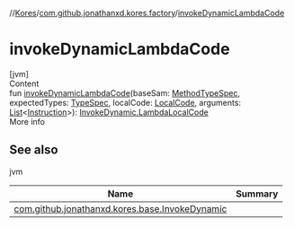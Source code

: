//[Kores](../index.md)/[com.github.jonathanxd.kores.factory](index.md)/[invokeDynamicLambdaCode](invoke-dynamic-lambda-code.md)



# invokeDynamicLambdaCode  
[jvm]  
Content  
fun [invokeDynamicLambdaCode](invoke-dynamic-lambda-code.md)(baseSam: [MethodTypeSpec](../com.github.jonathanxd.kores.common/-method-type-spec/index.md), expectedTypes: [TypeSpec](../com.github.jonathanxd.kores.base/-type-spec/index.md), localCode: [LocalCode](../com.github.jonathanxd.kores.base/-local-code/index.md), arguments: [List](https://kotlinlang.org/api/latest/jvm/stdlib/kotlin.collections/-list/index.html)<[Instruction](../com.github.jonathanxd.kores/-instruction/index.md)>): [InvokeDynamic.LambdaLocalCode](../com.github.jonathanxd.kores.base/-invoke-dynamic/-lambda-local-code/index.md)  
More info  


## See also  
  
jvm  
  
|  Name|  Summary| 
|---|---|
| <a name="com.github.jonathanxd.kores.factory//invokeDynamicLambdaCode/#com.github.jonathanxd.kores.common.MethodTypeSpec#com.github.jonathanxd.kores.base.TypeSpec#com.github.jonathanxd.kores.base.LocalCode#kotlin.collections.List[com.github.jonathanxd.kores.Instruction]/PointingToDeclaration/"></a>[com.github.jonathanxd.kores.base.InvokeDynamic](../com.github.jonathanxd.kores.base/-invoke-dynamic/index.md)| <a name="com.github.jonathanxd.kores.factory//invokeDynamicLambdaCode/#com.github.jonathanxd.kores.common.MethodTypeSpec#com.github.jonathanxd.kores.base.TypeSpec#com.github.jonathanxd.kores.base.LocalCode#kotlin.collections.List[com.github.jonathanxd.kores.Instruction]/PointingToDeclaration/"></a>
  
  



